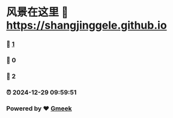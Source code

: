 # 风景在这里 :link: https://shangjinggele.github.io 
### :page_facing_up: [1](https://shangjinggele.github.io/tag.html) 
### :speech_balloon: 0 
### :hibiscus: 2 
### :alarm_clock: 2024-12-29 09:59:51 
### Powered by :heart: [Gmeek](https://github.com/Meekdai/Gmeek)
